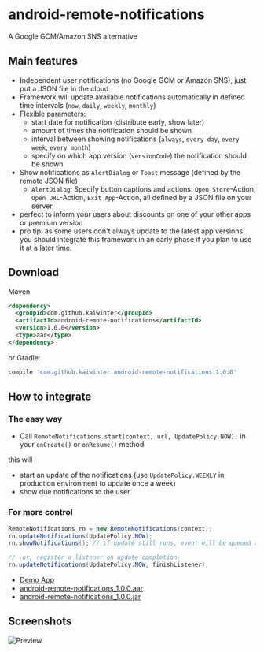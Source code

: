 # android-remote-notifications
A Google GCM/Amazon SNS alternative
## Main features
- Independent user notifications (no Google GCM or Amazon SNS), just put a JSON file in the cloud
- Framework will update available notifications automatically in defined time intervals (`now`, `daily`, `weekly`, `monthly`)
- Flexible parameters:
  - start date for notification (distribute early, show later)
  - amount of times the notification should be shown
  - interval between showing notifications (`always`, `every day`, `every week`, `every month`)
  - specify on which app version (`versionCode`) the notification should be shown
- Show notifications as `AlertDialog` or `Toast` message (defined by the remote JSON file)
  - `AlertDialog`: Specify button captions and actions: `Open Store`-Action, `Open URL`-Action, `Exit App`-Action, all defined by a JSON file on your server
- perfect to inform your users about discounts on one of your other apps or premium version
- pro tip: as some users don't always update to the latest app versions you should integrate this framework in an early phase if you plan to use it at a later time.

## Download
Maven
```xml
<dependency>
  <groupId>com.github.kaiwinter</groupId>
  <artifactId>android-remote-notifications</artifactId>
  <version>1.0.0</version>
  <type>aar</type>
</dependency>
```  
or Gradle:
```groovy
compile 'com.github.kaiwinter:android-remote-notifications:1.0.0'
```

## How to integrate
### The easy way
- Call `RemoteNotifications.start(context, url, UpdatePolicy.NOW);` in your `onCreate()` or `onResume()` method

this will
- start an update of the notifications (use `UpdatePolicy.WEEKLY` in production environment to update once a week)
- show due notifications to the user
 
### For more control
```java
RemoteNotifications rn = new RemoteNotifications(context);
rn.updateNotifications(UpdatePolicy.NOW);
rn.showNotifications(); // if update still runs, event will be queued and carried out later

// -or, register a listener on update completion-
rn.updateNotifications(UpdatePolicy.NOW, finishListener);
```

- [Demo App](https://github.com/kaiwinter/android-remote-notifications/releases/download/v1.0.0/remotenotifications-example-1.0.0.apk)
- [android-remote-notifications_1.0.0.aar](https://github.com/kaiwinter/android-remote-notifications/releases/download/v1.0.0/android-remote-notifications_1.0.0.aar)
- [android-remote-notifications_1.0.0.jar](https://github.com/kaiwinter/android-remote-notifications/releases/download/v1.0.0/android-remote-notifications_1.0.0.jar)


## Screenshots
![Preview](http://i.imgur.com/Hp1aowm.png)
